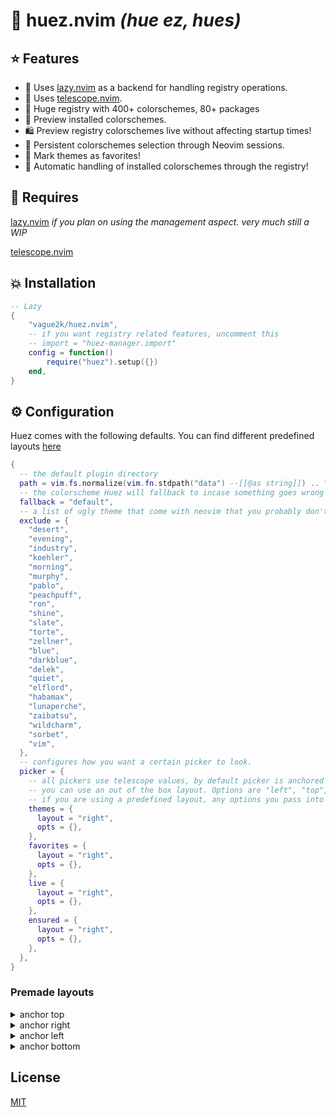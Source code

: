 # 🎨 huez.nvim _(hue ez, hues)_

## ⭐️ Features

- 🥱 Uses [lazy.nvim](https://github.com/folke/lazy.nvim) as a backend for handling registry operations.
- 🔭 Uses [telescope.nvim](https://github.com/nvim-telescope/telescope.nvim).
- 💯 Huge registry with 400+ colorschemes, 80+ packages
- 🌄 Preview installed colorschemes.
- 🛍️ Preview registry colorschemes live without affecting startup times!
- 💾 Persistent colorschemes selection through Neovim sessions.
- 🌟 Mark themes as favorites!
- 🔌 Automatic handling of installed colorschemes through the registry!

## 💭 Requires

[lazy.nvim](https://github.com/folke/lazy.nvim) _if you plan on using the management aspect. very much still a WIP_

[telescope.nvim](https://github.com/nvim-telescope/telescope.nvim)

## 💥 Installation

```lua
-- Lazy
{
    "vague2k/huez.nvim",
    -- if you want registry related features, uncomment this
    -- import = "huez-manager.import"
    config = function()
        require("huez").setup({})
    end,
}
```

## ⚙️ Configuration

Huez comes with the following defaults. You can find different predefined layouts [here](#premade-layouts)

```lua
{
  -- the default plugin directory
  path = vim.fs.normalize(vim.fn.stdpath("data") --[[@as string]]) .. "/huez",
  -- the colorscheme Huez will fallback to incase something goes wrong
  fallback = "default",
  -- a list of ugly theme that come with neovim that you probably don't want to choose from in the theme picker
  exclude = {
    "desert",
    "evening",
    "industry",
    "koehler",
    "morning",
    "murphy",
    "pablo",
    "peachpuff",
    "ron",
    "shine",
    "slate",
    "torte",
    "zellner",
    "blue",
    "darkblue",
    "delek",
    "quiet",
    "elflord",
    "habamax",
    "lunaperche",
    "zaibatsu",
    "wildcharm",
    "sorbet",
    "vim",
  },
  -- configures how you want a certain picker to look.
  picker = {
    -- all pickers use telescope values, by default picker is anchored to the right.
    -- you can use an out of the box layout. Options are "left", "top", "right", or "bottom" or nil
    -- if you are using a predefined layout, any options you pass into the picker will be deep merged.
    themes = {
      layout = "right",
      opts = {},
    },
    favorites = {
      layout = "right",
      opts = {},
    },
    live = {
      layout = "right",
      opts = {},
    },
    ensured = {
      layout = "right",
      opts = {},
    },
  },
}
```

### Premade layouts

<details>
  <summary>anchor top</summary>
  <img src="https://github.com/vague2k/huez.nvim/assets/121782036/36e72653-b3d7-44c8-83e7-c0e983f06b7a" alt="anchor top"/>
</details>

<details>
  <summary>anchor right</summary>
  <img src="https://github.com/vague2k/huez.nvim/assets/121782036/3a343940-b857-43d9-96b2-719127a6b509" alt="anchor right"/>
</details>

<details>
  <summary>anchor left</summary>
  <img src="https://github.com/vague2k/huez.nvim/assets/121782036/0d076bc2-13b4-4423-ae41-c0e74b8cc54d" alt="anchor left"/>
</details>

<details>
  <summary>anchor bottom</summary>
  <img src="https://github.com/vague2k/huez.nvim/assets/121782036/e5ee0c02-9e52-4d09-9890-08d757beaa4e" alt="anchor bottom"/>
</details>

## License

[MIT](https://choosealicense.com/licenses/mit/)

